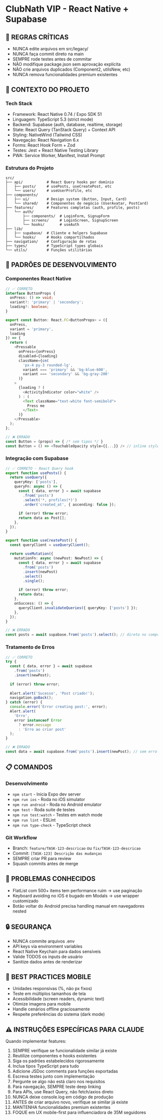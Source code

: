# ClubNath VIP - React Native + Supabase

## 🚨 REGRAS CRÍTICAS

- NUNCA edite arquivos em src/legacy/
- NUNCA faça commit direto na main
- SEMPRE rode testes antes de commitar
- NÃO modifique package.json sem aprovação explícita
- NÃO crie arquivos duplicados (Component2, utilsNew, etc)
- NUNCA remova funcionalidades premium existentes

## 🎯 CONTEXTO DO PROJETO

### Tech Stack
- Framework: React Native 0.74 / Expo SDK 51
- Linguagem: TypeScript 5.3 (strict mode)
- Backend: Supabase (auth, database, realtime, storage)
- State: React Query (TanStack Query) + Context API
- Styling: NativeWind (Tailwind CSS)
- Navegação: React Navigation 6.x
- Forms: React Hook Form + Zod
- Testes: Jest + React Native Testing Library
- PWA: Service Worker, Manifest, Install Prompt

### Estrutura do Projeto
```
src/
├── api/           # React Query hooks por domínio
│   ├── posts/     # usePosts, useCreatePost, etc
│   └── users/     # useUserProfile, etc
├── components/
│   ├── ui/        # Design system (Button, Input, Card)
│   └── shared/    # Componentes de negócio (UserAvatar, PostCard)
├── features/      # Features completas (auth, profile, posts)
│   └── auth/
│       ├── components/  # LoginForm, SignupForm
│       ├── screens/     # LoginScreen, SignupScreen
│       └── hooks/       # useAuth
├── lib/
│   ├── supabase/  # Cliente e helpers Supabase
│   └── hooks/     # Hooks compartilhados
├── navigation/    # Configuração de rotas
├── types/         # TypeScript types globais
└── utils/         # Funções utilitárias
```

## 🔧 PADRÕES DE DESENVOLVIMENTO

### Componentes React Native
```typescript
// ✅ CORRETO
interface ButtonProps {
  onPress: () => void;
  variant?: 'primary' | 'secondary';
  loading?: boolean;
}

export const Button: React.FC<ButtonProps> = ({ 
  onPress, 
  variant = 'primary',
  loading 
}) => {
  return (
    <Pressable
      onPress={onPress}
      disabled={loading}
      className={cn(
        'px-4 py-3 rounded-lg',
        variant === 'primary' && 'bg-blue-600',
        variant === 'secondary' && 'bg-gray-200'
      )}
    >
      {loading ? (
        <ActivityIndicator color="white" />
      ) : (
        <Text className="text-white font-semibold">
          Press me
        </Text>
      )}
    </Pressable>
  );
};

// ❌ ERRADO
const Button = (props) => { /* sem tipos */ }
const Button = () => <TouchableOpacity style={{...}} /> // inline styles
```

### Integração com Supabase
```typescript
// ✅ CORRETO - React Query hook
export function usePosts() {
  return useQuery({
    queryKey: ['posts'],
    queryFn: async () => {
      const { data, error } = await supabase
        .from('posts')
        .select('*, profiles(*)')
        .order('created_at', { ascending: false });
      
      if (error) throw error;
      return data as Post[];
    },
  });
}

export function useCreatePost() {
  const queryClient = useQueryClient();
  
  return useMutation({
    mutationFn: async (newPost: NewPost) => {
      const { data, error } = await supabase
        .from('posts')
        .insert(newPost)
        .select()
        .single();
      
      if (error) throw error;
      return data;
    },
    onSuccess: () => {
      queryClient.invalidateQueries({ queryKey: ['posts'] });
    },
  });
}

// ❌ ERRADO
const posts = await supabase.from('posts').select(); // direto no componente
```

### Tratamento de Erros
```typescript
// ✅ CORRETO
try {
  const { data, error } = await supabase
    .from('posts')
    .insert(newPost);
  
  if (error) throw error;
  
  Alert.alert('Sucesso', 'Post criado!');
  navigation.goBack();
} catch (error) {
  console.error('Error creating post:', error);
  Alert.alert(
    'Erro',
    error instanceof Error 
      ? error.message 
      : 'Erro ao criar post'
  );
}

// ❌ ERRADO
const data = await supabase.from('posts').insert(newPost); // sem erro handling
```

## 📋 COMANDOS

### Desenvolvimento
- `npm start` - Inicia Expo dev server
- `npm run ios` - Roda no iOS simulator
- `npm run android` - Roda no Android emulator
- `npm test` - Roda suite de testes
- `npm run test:watch` - Testes em watch mode
- `npm run lint` - ESLint
- `npm run type-check` - TypeScript check

### Git Workflow
- Branch: `feature/TASK-123-descricao` ou `fix/TASK-123-descricao`
- Commit: `[TASK-123] Descrição das mudanças`
- SEMPRE criar PR para review
- Squash commits antes de merge

## 🐛 PROBLEMAS CONHECIDOS

- FlatList com 500+ items tem performance ruim → use paginação
- Keyboard avoiding no iOS é bugado em Modals → use wrapper customizado
- Botão voltar do Android precisa handling manual em navegadores nested

## 🔒 SEGURANÇA

- NUNCA commite arquivos .env
- API keys via environment variables
- React Native Keychain para dados sensíveis
- Valide TODOS os inputs de usuário
- Sanitize dados antes de renderizar

## 📱 BEST PRACTICES MOBILE

- Unidades responsivas (%, não px fixos)
- Teste em múltiplos tamanhos de tela
- Acessibilidade (screen readers, dynamic text)
- Otimize imagens para mobile
- Handle cenários offline graciosamente
- Respeite preferências do sistema (dark mode)

## ⚠️ INSTRUÇÕES ESPECÍFICAS PARA CLAUDE

Quando implementar features:
1. SEMPRE verifique se funcionalidade similar já existe
2. Reutilize componentes e hooks existentes
3. Siga os padrões estabelecidos rigorosamente
4. Inclua tipos TypeScript para tudo
5. Adicione JSDoc comments para funções exportadas
6. Escreva testes junto com implementação
7. Pergunte se algo não está claro nos requisitos
8. Para navegação, SEMPRE teste deep linking
9. Para APIs, use React Query, não fetch/axios direto
10. NUNCA deixe console.log em código de produção
11. ANTES de criar arquivo novo, verifique se similar já existe
12. MANTENHA funcionalidades premium existentes
13. FOQUE em UX mobile-first para influenciadora de 35M seguidores